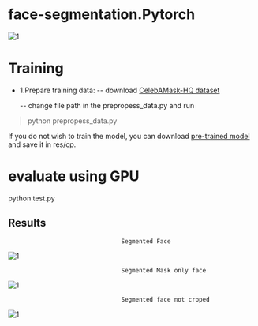 # face-segmentation.Pytorch
![1](https://user-images.githubusercontent.com/92161283/214219180-64441ea6-1da5-456f-9ea4-0acb4094ecb3.png)

# Training
+ 1.Prepare training data: -- download [CelebAMask-HQ dataset](https://github.com/switchablenorms/CelebAMask-HQ)

   -- change file path in the prepropess_data.py and run
> python prepropess_data.py

If you do not wish to train the model, you can download [pre-trained model](https://drive.google.com/file/d/154JgKpzCPW82qINcVieuPH3fZ2e0P812/view) and save it in res/cp.

# evaluate using GPU
python test.py
## Results
                                    Segmented Face
                          
![1](https://user-images.githubusercontent.com/92161283/214226581-91c4b672-2c4a-48b6-afe3-962ebe31837b.png)


                                    Segmented Mask only face
                                   
![1](https://user-images.githubusercontent.com/92161283/214226827-b01cd1a0-f385-4aca-8a37-eaeda47fe4b6.png)


                                    Segmented face not croped
                                       
![1](https://user-images.githubusercontent.com/92161283/214226925-d7f06fbd-ff03-4054-8942-6e9f21c497f7.png)
